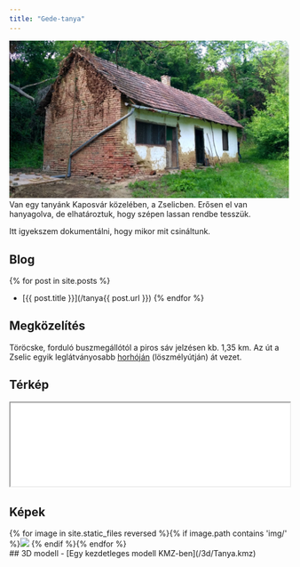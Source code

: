 ```yaml
---
title: "Gede-tanya"
---
```

![A tanyaház képe](/img/20210502_tanya.jpg)
Van egy tanyánk Kaposvár közelében, a Zselicben. 
Erősen el van hanyagolva, de elhatároztuk, hogy szépen lassan rendbe tesszük.

Itt igyekszem dokumentálni, hogy mikor mit csináltunk.

## Blog
{% for post in site.posts %}
 - [{{ post.title }}](/tanya{{ post.url }})
{% endfor %}

## Megközelítés
Töröcske, forduló buszmegállótól a piros sáv jelzésen kb. 1,35 km. Az út a Zselic egyik leglátványosabb [horhóján](/img/20211224_horho.jpg) (löszmélyútján) át vezet.

## Térkép
<iframe src="map" style="width: 100%"></iframe>

## Képek
<style> 
img.tanyathumb { width: 19%; cursor: pointer; }
.imdisplay { top:0; bottom:0; left:0; right:0; outline: none; position: fixed; background-color: rgba(0,0,0,0.6); background-size: contain; background-repeat: no-repeat; background-position: center; display: none; }
.imdisplay span { position: absolute; top: 50%; transform: translate(0,-50%); font-size: 20mm; font-family: sans; color: white; cursor:pointer; }
.imdisplay span:hover { color: red; }
.prevbutton { left: 10%; } .nextbutton { right: 10%; }
</style>
<div class="imdisplay" tabindex="0" onclick="this.style.display=''"><span class="prevbutton" onclick="showprev()">◄</span><span class="nextbutton" onclick="shownext()">►</span></div>
<script>
function showimg(url) {
    var fader=document.querySelector('.imdisplay');
    fader.current=event.target;
    fader.style.backgroundImage='url('+url+')';
    fader.onkeydown=function(e) {
        console.log(e.keyCode)
        switch (e.keyCode) {
            case 27: fader.style.display=''; break;
            case 37: showprev(); break;
            case 39: shownext(); break;
        }
    }
    fader.style.display='block';
    fader.focus();
}
function shownext() {
    var fader=document.querySelector('.imdisplay');
    if (fader.current.nextElementSibling) {
        fader.current.nextElementSibling.click();
        event.stopPropagation();
    }
}
function showprev() {
    var fader=document.querySelector('.imdisplay');
    if (fader.current.previousElementSibling) {
        fader.current.previousElementSibling.click();
        event.stopPropagation();
    }
}
</script>
<div>{% for image in site.static_files reversed %}{% if image.path contains 'img/' %}<img class="tanyathumb" src="https://images.weserv.nl/?url={{ site.url }}{{ site.baseurl }}{{ image.path }}&w=256&h=256&output=jpg&q=50" onclick="showimg('{{ site.baseurl }}{{ image.path }}')" /> {% endif %}{% endfor %}</div>
## 3D modell
- [Egy kezdetleges modell KMZ-ben](/3d/Tanya.kmz)


